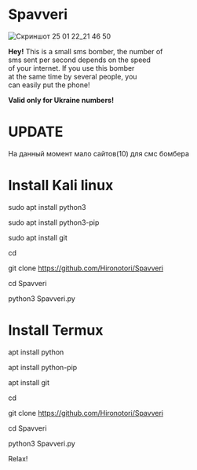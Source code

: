 # Spavveri

![Скриншот 25 01 22_21 46 50](https://user-images.githubusercontent.com/81866681/151057665-a5a9f411-2966-4fea-b79b-956a921ebfee.png)

<b>Hey!</b>
This is a small sms bomber, the number of<br/>
sms sent per second depends on the speed<br/>
of your internet. If you use this bomber<br/>
at the same time  by several people, you<br/>
can easily put the phone!

<b>Valid only for Ukraine numbers!</b>

# UPDATE

На данный момент мало сайтов(10) для смс бомбера 

# Install Kali linux

sudo apt install python3

sudo apt install python3-pip

sudo apt install git

cd

git clone https://github.com/Hironotori/Spavveri

cd Spavveri

python3 Spavveri.py

# Install Termux

apt install python

apt install python-pip

apt install git

cd

git clone https://github.com/Hironotori/Spavveri

cd Spavveri

python3 Spavveri.py

Relax! 

